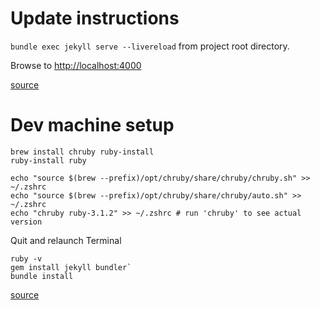 
# Update instructions

`bundle exec jekyll serve --livereload` from project root directory.

Browse to [http://localhost:4000](http://localhost:4000)

[source](https://jekyllrb.com/docs/)

# Dev machine setup

```
brew install chruby ruby-install
ruby-install ruby
```

```
echo "source $(brew --prefix)/opt/chruby/share/chruby/chruby.sh" >> ~/.zshrc
echo "source $(brew --prefix)/opt/chruby/share/chruby/auto.sh" >> ~/.zshrc
echo "chruby ruby-3.1.2" >> ~/.zshrc # run 'chruby' to see actual version
```

Quit and relaunch Terminal

```
ruby -v
gem install jekyll bundler`
bundle install
```

[source](https://jekyllrb.com/docs/installation/macos/)
